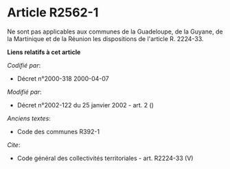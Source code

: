 # Article R2562-1

Ne sont pas applicables aux communes de la Guadeloupe, de la Guyane, de la Martinique et de la Réunion les dispositions de
l'article R. 2224-33.

**Liens relatifs à cet article**

_Codifié par_:

  - Décret n°2000-318 2000-04-07

_Modifié par_:

  - Décret n°2002-122 du 25 janvier 2002 - art. 2 ()

_Anciens textes_:

  - Code des communes R392-1

_Cite_:

  - Code général des collectivités territoriales - art. R2224-33 (V)
